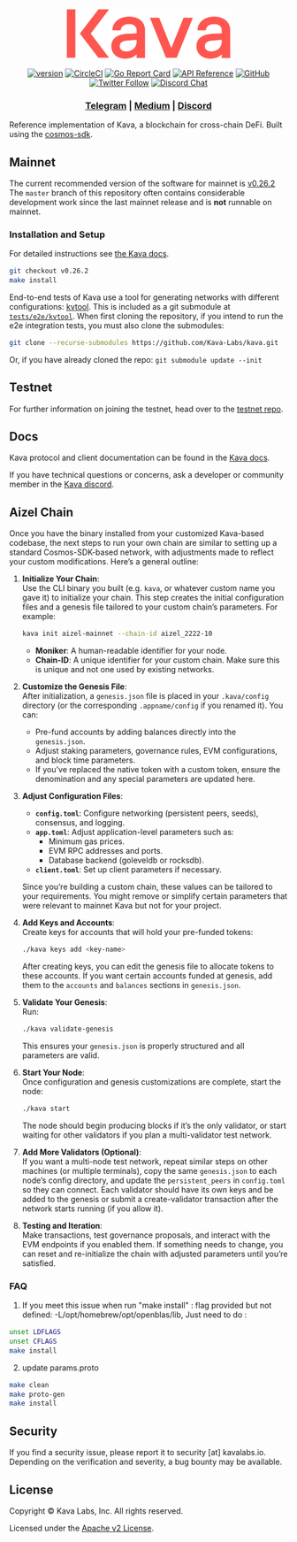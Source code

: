 <p align="center">
  <img src="./kava-logo.svg" width="300">
</p>

<div align="center">

[![version](https://img.shields.io/github/tag/kava-labs/kava.svg)](https://github.com/kava-labs/kava/releases/latest)
[![CircleCI](https://circleci.com/gh/Kava-Labs/kava/tree/master.svg?style=shield)](https://circleci.com/gh/Kava-Labs/kava/tree/master)
[![Go Report Card](https://goreportcard.com/badge/github.com/kava-labs/kava)](https://goreportcard.com/report/github.com/kava-labs/kava)
[![API Reference](https://godoc.org/github.com/Kava-Labs/kava?status.svg)](https://godoc.org/github.com/Kava-Labs/kava)
[![GitHub](https://img.shields.io/github/license/kava-labs/kava.svg)](https://github.com/Kava-Labs/kava/blob/master/LICENSE.md)
[![Twitter Follow](https://img.shields.io/twitter/follow/KAVA_CHAIN.svg?label=Follow&style=social)](https://twitter.com/KAVA_CHAIN)
[![Discord Chat](https://img.shields.io/discord/704389840614981673.svg)](https://discord.com/invite/kQzh3Uv)

</div>

<div align="center">

### [Telegram](https://t.me/kavalabs) | [Medium](https://medium.com/@kava_labs) | [Discord](https://discord.gg/JJYnuCx)

</div>

Reference implementation of Kava, a blockchain for cross-chain DeFi. Built using the [cosmos-sdk](https://github.com/cosmos/cosmos-sdk).

## Mainnet

The current recommended version of the software for mainnet is [v0.26.2](https://github.com/Kava-Labs/kava/releases/tag/v0.26.2) The `master` branch of this repository often contains considerable development work since the last mainnet release and is __not__ runnable on mainnet.

### Installation and Setup
For detailed instructions see [the Kava docs](https://docs.kava.io/docs/nodes-and-validators/validator-node).

```bash
git checkout v0.26.2
make install
```

End-to-end tests of Kava use a tool for generating networks with different configurations: [kvtool](https://github.com/Kava-Labs/kvtool).
This is included as a git submodule at [`tests/e2e/kvtool`](tests/e2e/kvtool/).
When first cloning the repository, if you intend to run the e2e integration tests, you must also
clone the submodules:
```bash
git clone --recurse-submodules https://github.com/Kava-Labs/kava.git
```

Or, if you have already cloned the repo: `git submodule update --init`

## Testnet

For further information on joining the testnet, head over to the [testnet repo](https://github.com/Kava-Labs/kava-testnets).

## Docs

Kava protocol and client documentation can be found in the [Kava docs](https://docs.kava.io).

If you have technical questions or concerns, ask a developer or community member in the [Kava discord](https://discord.com/invite/kQzh3Uv).

## Aizel Chain

Once you have the binary installed from your customized Kava-based codebase, the next steps to run your own chain are similar to setting up a standard Cosmos-SDK-based network, with adjustments made to reflect your custom modifications. Here’s a general outline:

1. **Initialize Your Chain**:  
   Use the CLI binary you built (e.g. `kava`, or whatever custom name you gave it) to initialize your chain. This step creates the initial configuration files and a genesis file tailored to your custom chain’s parameters. For example:
   ```bash
   kava init aizel-mainnet --chain-id aizel_2222-10
   ```
   - **Moniker**: A human-readable identifier for your node.
   - **Chain-ID**: A unique identifier for your custom chain. Make sure this is unique and not one used by existing networks.

2. **Customize the Genesis File**:  
   After initialization, a `genesis.json` file is placed in your `.kava/config` directory (or the corresponding `.appname/config` if you renamed it). You can:
   - Pre-fund accounts by adding balances directly into the `genesis.json`.
   - Adjust staking parameters, governance rules, EVM configurations, and block time parameters.
   - If you’ve replaced the native token with a custom token, ensure the denomination and any special parameters are updated here.

3. **Adjust Configuration Files**:  
   - **`config.toml`**: Configure networking (persistent peers, seeds), consensus, and logging.
   - **`app.toml`**: Adjust application-level parameters such as:
     - Minimum gas prices.
     - EVM RPC addresses and ports.
     - Database backend (goleveldb or rocksdb).
   - **`client.toml`**: Set up client parameters if necessary.

   Since you’re building a custom chain, these values can be tailored to your requirements. You might remove or simplify certain parameters that were relevant to mainnet Kava but not for your project.

4. **Add Keys and Accounts**:  
   Create keys for accounts that will hold your pre-funded tokens:
   ```bash
   ./kava keys add <key-name>
   ```
   After creating keys, you can edit the genesis file to allocate tokens to these accounts. If you want certain accounts funded at genesis, add them to the `accounts` and `balances` sections in `genesis.json`.

5. **Validate Your Genesis**:  
   Run:
   ```bash
   ./kava validate-genesis
   ```
   This ensures your `genesis.json` is properly structured and all parameters are valid.

6. **Start Your Node**:  
   Once configuration and genesis customizations are complete, start the node:
   ```bash
   ./kava start
   ```
   The node should begin producing blocks if it’s the only validator, or start waiting for other validators if you plan a multi-validator test network.

7. **Add More Validators (Optional)**:  
   If you want a multi-node test network, repeat similar steps on other machines (or multiple terminals), copy the same `genesis.json` to each node’s config directory, and update the `persistent_peers` in `config.toml` so they can connect. Each validator should have its own keys and be added to the genesis or submit a create-validator transaction after the network starts running (if you allow it).

8. **Testing and Iteration**:  
   Make transactions, test governance proposals, and interact with the EVM endpoints if you enabled them. If something needs to change, you can reset and re-initialize the chain with adjusted parameters until you’re satisfied.

### FAQ

1. If you meet this issue when run "make install" : flag provided but not defined: -L/opt/homebrew/opt/openblas/lib,
Just need to do :

```bash
unset LDFLAGS
unset CFLAGS
make install
```
2. update params.proto

```bash
make clean
make proto-gen
make install
```





## Security

If you find a security issue, please report it to security [at] kavalabs.io. Depending on the verification and severity, a bug bounty may be available.

## License

Copyright © Kava Labs, Inc. All rights reserved.

Licensed under the [Apache v2 License](LICENSE.md).
